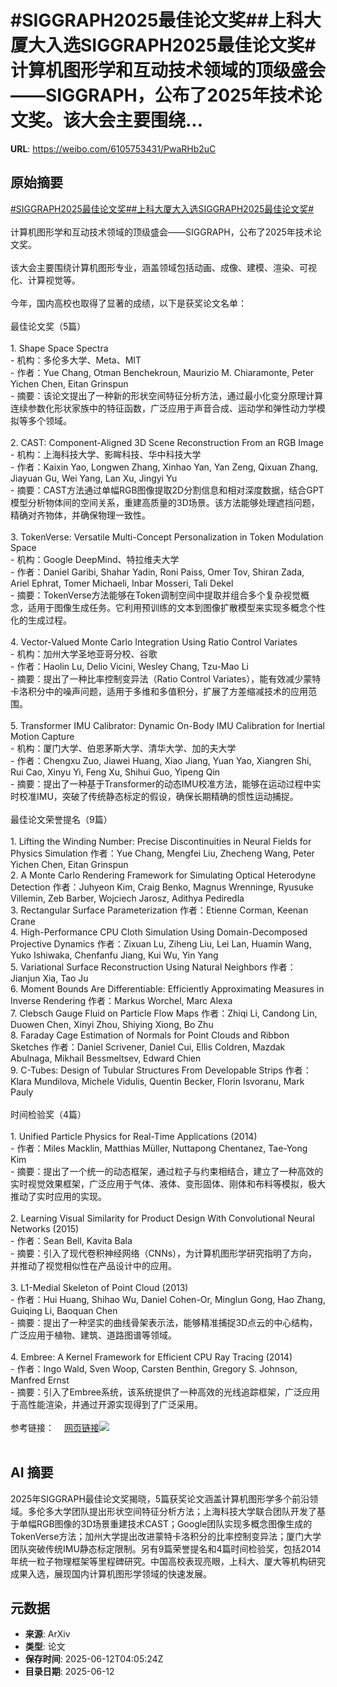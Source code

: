 # #SIGGRAPH2025最佳论文奖##上科大厦大入选SIGGRAPH2025最佳论文奖#计算机图形学和互动技术领域的顶级盛会——SIGGRAPH，公布了2025年技术论文奖。该大会主要围绕...

**URL**: https://weibo.com/6105753431/PwaRHb2uC

## 原始摘要

<a href="https://m.weibo.cn/search?containerid=231522type%3D1%26t%3D10%26q%3D%23SIGGRAPH2025%E6%9C%80%E4%BD%B3%E8%AE%BA%E6%96%87%E5%A5%96%23&amp;extparam=%23SIGGRAPH2025%E6%9C%80%E4%BD%B3%E8%AE%BA%E6%96%87%E5%A5%96%23" data-hide=""><span class="surl-text">#SIGGRAPH2025最佳论文奖#</span></a><a href="https://m.weibo.cn/search?containerid=231522type%3D1%26t%3D10%26q%3D%23%E4%B8%8A%E7%A7%91%E5%A4%A7%E5%8E%A6%E5%A4%A7%E5%85%A5%E9%80%89SIGGRAPH2025%E6%9C%80%E4%BD%B3%E8%AE%BA%E6%96%87%E5%A5%96%23&amp;extparam=%23%E4%B8%8A%E7%A7%91%E5%A4%A7%E5%8E%A6%E5%A4%A7%E5%85%A5%E9%80%89SIGGRAPH2025%E6%9C%80%E4%BD%B3%E8%AE%BA%E6%96%87%E5%A5%96%23" data-hide=""><span class="surl-text">#上科大厦大入选SIGGRAPH2025最佳论文奖#</span></a><br><br>计算机图形学和互动技术领域的顶级盛会——SIGGRAPH，公布了2025年技术论文奖。<br><br>该大会主要围绕计算机图形专业，涵盖领域包括动画、成像、建模、渲染、可视化、计算视觉等。<br><br>今年，国内高校也取得了显著的成绩，以下是获奖论文名单：<br><br>最佳论文奖（5篇）<br><br>1. Shape Space Spectra <br>- 机构：多伦多大学、Meta、MIT<br>- 作者：Yue Chang, Otman Benchekroun, Maurizio M. Chiaramonte, Peter Yichen Chen, Eitan Grinspun<br>- 摘要：该论文提出了一种新的形状空间特征分析方法，通过最小化变分原理计算连续参数化形状家族中的特征函数，广泛应用于声音合成、运动学和弹性动力学模拟等多个领域。<br><br>2. CAST: Component-Aligned 3D Scene Reconstruction From an RGB Image<br>- 机构：上海科技大学、影眸科技、华中科技大学<br>- 作者：Kaixin Yao, Longwen Zhang, Xinhao Yan, Yan Zeng, Qixuan Zhang, Jiayuan Gu, Wei Yang, Lan Xu, Jingyi Yu<br>- 摘要：CAST方法通过单幅RGB图像提取2D分割信息和相对深度数据，结合GPT模型分析物体间的空间关系，重建高质量的3D场景。该方法能够处理遮挡问题，精确对齐物体，并确保物理一致性。<br><br>3. TokenVerse: Versatile Multi-Concept Personalization in Token Modulation Space<br>- 机构：Google DeepMind、特拉维夫大学<br>- 作者：Daniel Garibi, Shahar Yadin, Roni Paiss, Omer Tov, Shiran Zada, Ariel Ephrat, Tomer Michaeli, Inbar Mosseri, Tali Dekel<br>- 摘要：TokenVerse方法能够在Token调制空间中提取并组合多个复杂视觉概念，适用于图像生成任务。它利用预训练的文本到图像扩散模型来实现多概念个性化的生成过程。<br><br>4. Vector-Valued Monte Carlo Integration Using Ratio Control Variates<br>- 机构：加州大学圣地亚哥分校、谷歌<br>- 作者：Haolin Lu, Delio Vicini, Wesley Chang, Tzu-Mao Li<br>- 摘要：提出了一种比率控制变异法（Ratio Control Variates），能有效减少蒙特卡洛积分中的噪声问题，适用于多维和多值积分，扩展了方差缩减技术的应用范围。<br><br>5. Transformer IMU Calibrator: Dynamic On-Body IMU Calibration for Inertial Motion Capture<br>- 机构：厦门大学、伯恩茅斯大学、清华大学、加的夫大学<br>- 作者：Chengxu Zuo, Jiawei Huang, Xiao Jiang, Yuan Yao, Xiangren Shi, Rui Cao, Xinyu Yi, Feng Xu, Shihui Guo, Yipeng Qin  <br>- 摘要：提出了一种基于Transformer的动态IMU校准方法，能够在运动过程中实时校准IMU，突破了传统静态标定的假设，确保长期精确的惯性运动捕捉。<br><br>最佳论文荣誉提名（9篇）<br><br>1. Lifting the Winding Number: Precise Discontinuities in Neural Fields for Physics Simulation 作者：Yue Chang, Mengfei Liu, Zhecheng Wang, Peter Yichen Chen, Eitan Grinspun<br>2. A Monte Carlo Rendering Framework for Simulating Optical Heterodyne Detection 作者：Juhyeon Kim, Craig Benko, Magnus Wrenninge, Ryusuke Villemin, Zeb Barber, Wojciech Jarosz, Adithya Pediredla<br>3. Rectangular Surface Parameterization 作者：Etienne Corman, Keenan Crane<br>4. High-Performance CPU Cloth Simulation Using Domain-Decomposed Projective Dynamics 作者：Zixuan Lu, Ziheng Liu, Lei Lan, Huamin Wang, Yuko Ishiwaka, Chenfanfu Jiang, Kui Wu, Yin Yang<br>5. Variational Surface Reconstruction Using Natural Neighbors 作者：Jianjun Xia, Tao Ju<br>6. Moment Bounds Are Differentiable: Efficiently Approximating Measures in Inverse Rendering 作者：Markus Worchel, Marc Alexa <br>7. Clebsch Gauge Fluid on Particle Flow Maps 作者：Zhiqi Li, Candong Lin, Duowen Chen, Xinyi Zhou, Shiying Xiong, Bo Zhu<br>8. Faraday Cage Estimation of Normals for Point Clouds and Ribbon Sketches 作者：Daniel Scrivener, Daniel Cui, Ellis Coldren, Mazdak Abulnaga, Mikhail Bessmeltsev, Edward Chien<br>9. C-Tubes: Design of Tubular Structures From Developable Strips 作者：Klara Mundilova, Michele Vidulis, Quentin Becker, Florin Isvoranu, Mark Pauly<br><br>时间检验奖（4篇）<br><br>1. Unified Particle Physics for Real-Time Applications (2014)<br>- 作者：Miles Macklin, Matthias Müller, Nuttapong Chentanez, Tae-Yong Kim<br>- 摘要：提出了一个统一的动态框架，通过粒子与约束相结合，建立了一种高效的实时视觉效果框架，广泛应用于气体、液体、变形固体、刚体和布料等模拟，极大推动了实时应用的实现。<br><br>2. Learning Visual Similarity for Product Design With Convolutional Neural Networks (2015)<br>- 作者：Sean Bell, Kavita Bala<br>- 摘要：引入了现代卷积神经网络（CNNs），为计算机图形学研究指明了方向，并推动了视觉相似性在产品设计中的应用。<br><br>3. L1-Medial Skeleton of Point Cloud (2013)<br>- 作者：Hui Huang, Shihao Wu, Daniel Cohen-Or, Minglun Gong, Hao Zhang, Guiqing Li, Baoquan Chen  <br>- 摘要：提出了一种坚实的曲线骨架表示法，能够精准捕捉3D点云的中心结构，广泛应用于植物、建筑、道路图谱等领域。<br><br>4. Embree: A Kernel Framework for Efficient CPU Ray Tracing (2014)<br>- 作者：Ingo Wald, Sven Woop, Carsten Benthin, Gregory S. Johnson, Manfred Ernst<br>- 摘要：引入了Embree系统，该系统提供了一种高效的光线追踪框架，广泛应用于高性能渲染，并通过开源实现得到了广泛采用。<br><br>参考链接：<a href="https://weibo.cn/sinaurl?u=https%3A%2F%2Fblog.siggraph.org%2F2025%2F06%2Fsiggraph-2025-technical-papers-awards-best-papers-honorable-mentions-and-test-of-time.html%2F" data-hide=""><span class="url-icon"><img style="width: 1rem;height: 1rem" src="https://h5.sinaimg.cn/upload/2015/09/25/3/timeline_card_small_web_default.png" referrerpolicy="no-referrer"></span><span class="surl-text">网页链接</span></a><img style="" src="https://tvax2.sinaimg.cn/large/006Fd7o3gy1i2cevkeccwj31es154e82.jpg" referrerpolicy="no-referrer"><br><br>

## AI 摘要

2025年SIGGRAPH最佳论文奖揭晓，5篇获奖论文涵盖计算机图形学多个前沿领域。多伦多大学团队提出形状空间特征分析方法；上海科技大学联合团队开发了基于单幅RGB图像的3D场景重建技术CAST；Google团队实现多概念图像生成的TokenVerse方法；加州大学提出改进蒙特卡洛积分的比率控制变异法；厦门大学团队突破传统IMU静态标定限制。另有9篇荣誉提名和4篇时间检验奖，包括2014年统一粒子物理框架等里程碑研究。中国高校表现亮眼，上科大、厦大等机构研究成果入选，展现国内计算机图形学领域的快速发展。

## 元数据

- **来源**: ArXiv
- **类型**: 论文
- **保存时间**: 2025-06-12T04:05:24Z
- **目录日期**: 2025-06-12
